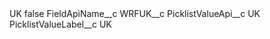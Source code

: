 <?xml version="1.0" encoding="UTF-8"?>
<CustomMetadata xmlns="http://soap.sforce.com/2006/04/metadata" xmlns:xsi="http://www.w3.org/2001/XMLSchema-instance" xmlns:xsd="http://www.w3.org/2001/XMLSchema">
    <label>UK</label>
    <protected>false</protected>
    <values>
        <field>FieldApiName__c</field>
        <value xsi:type="xsd:string">WRFUK__c</value>
    </values>
    <values>
        <field>PicklistValueApi__c</field>
        <value xsi:type="xsd:string">UK</value>
    </values>
    <values>
        <field>PicklistValueLabel__c</field>
        <value xsi:type="xsd:string">UK</value>
    </values>
</CustomMetadata>
